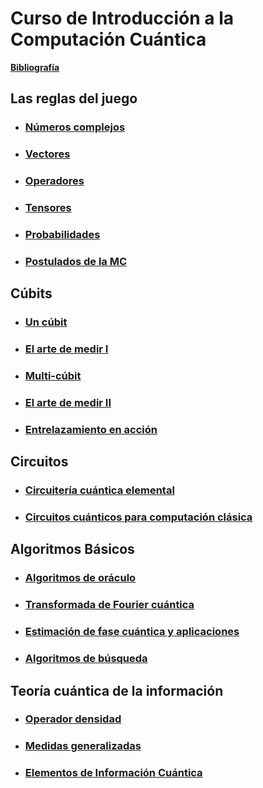 # Curso de Introducción a la Computación Cuántica
 

<!-- #region -->
[**Bibliografía**](Bibliografía.ipynb#fund)




## Las reglas del juego 



- ###  [Números complejos](01_Formalismo/01_Numeros_Complejos.ipynb)      
- ###  [Vectores](01_Formalismo/01_Vectores.ipynb)  
- ###  [Operadores](01_Formalismo/01_Operadores.ipynb) 
- ###  [Tensores](01_Formalismo/01_Tensores.ipynb) 
- ###  [Probabilidades](01_Formalismo/01_Probabilidades.ipynb)


- ###  [Postulados de la MC](01_Formalismo/02_Fundamentos_MC.ipynb)  

<!-- #endregion -->

<!-- #region -->
## Cúbits

- ###  [Un cúbit](02_Cubits/021_Cubits.ipynb) 
- ###  [El arte de medir I](02_Cubits/024_El_Arte_de_Medir_I.ipynb)
- ###  [Multi-cúbit](02_Cubits/025_Multicubits.ipynb)   
- ###  [El arte de medir II](02_Cubits/026_El_Arte_de_Medir_II.ipynb)
- ###  [Entrelazamiento en acción](02_Cubits/027_Entrelazamiento.ipynb)



## Circuitos    

- ###  [Circuitería cuántica elemental](03_Circuitos/031_Elementos_Basicos.ipynb) 
- ###  [Circuitos cuánticos para computación clásica](03_Circuitos/032_CompClasica.ipynb)


## Algoritmos Básicos
    

- ###  [Algoritmos de oráculo](04_Algoritmos/041_Alg_Oraculo.ipynb) 
- ###  [Transformada de Fourier cuántica](04_Algoritmos/042_QFT.ipynb)
- ###  [Estimación de fase cuántica y aplicaciones](04_Algoritmos/043_QPE.ipynb)
- ###  [Algoritmos de búsqueda](04_Algoritmos/044_Grover.ipynb)


## Teoría cuántica de la información

- ###  [Operador densidad](05_Quantum_Info/051_Operador_densidad.ipynb)
- ###  [Medidas generalizadas](05_Quantum_Info/052_Fun_Info_Cuant.ipynb)
- ###  [Elementos de Información Cuántica](05_Quantum_Info/053_Entrop_Cuant.ipynb)

<!-- #endregion -->

```python

```
